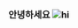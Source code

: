 ### 안녕하세요 ![hi](https://user-images.githubusercontent.com/74370531/109552742-86247d00-7b15-11eb-9c1b-06fe42f57e1a.gif)
